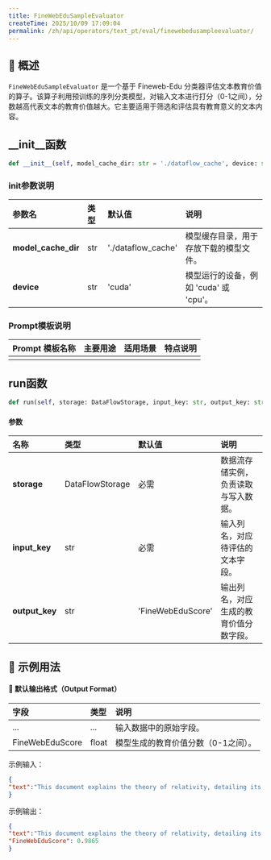 ```yaml
---
title: FineWebEduSampleEvaluator
createTime: 2025/10/09 17:09:04
permalink: /zh/api/operators/text_pt/eval/finewebedusampleevaluator/
---
```


## 📘 概述

`FineWebEduSampleEvaluator` 是一个基于 Fineweb-Edu 分类器评估文本教育价值的算子。该算子利用预训练的序列分类模型，对输入文本进行打分（0-1之间），分数越高代表文本的教育价值越大。它主要适用于筛选和评估具有教育意义的文本内容。

## __init__函数

```python
def __init__(self, model_cache_dir: str = './dataflow_cache', device: str = 'cuda')
```

### init参数说明

| 参数名              | 类型 | 默认值             | 说明                                   |
| :------------------ | :--- | :----------------- | :------------------------------------- |
| **model_cache_dir** | str  | './dataflow_cache' | 模型缓存目录，用于存放下载的模型文件。 |
| **device**          | str  | 'cuda'             | 模型运行的设备，例如 'cuda' 或 'cpu'。 |

### Prompt模板说明

| Prompt 模板名称 | 主要用途 | 适用场景 | 特点说明 |
| --------------- | -------- | -------- | -------- |
|                 |          |          |          |

## run函数

```python
def run(self, storage: DataFlowStorage, input_key: str, output_key: str='FineWebEduScore')
```

#### 参数

| 名称         | 类型            | 默认值            | 说明                                     |
| :----------- | :-------------- | :---------------- | :--------------------------------------- |
| **storage**  | DataFlowStorage | 必需              | 数据流存储实例，负责读取与写入数据。     |
| **input_key**| str             | 必需              | 输入列名，对应待评估的文本字段。         |
| **output_key**| str             | 'FineWebEduScore' | 输出列名，对应生成的教育价值分数字段。 |

## 🧠 示例用法

#### 🧾 默认输出格式（Output Format）

| 字段              | 类型  | 说明                           |
| :---------------- | :---- | :----------------------------- |
| ...               | ...   | 输入数据中的原始字段。         |
| FineWebEduScore   | float | 模型生成的教育价值分数（0-1之间）。 |

示例输入：

```json
{
"text":"This document explains the theory of relativity, detailing its core principles and mathematical foundations."
}
```

示例输出：

```json
{
"text":"This document explains the theory of relativity, detailing its core principles and mathematical foundations.",
"FineWebEduScore": 0.9865
}
```
